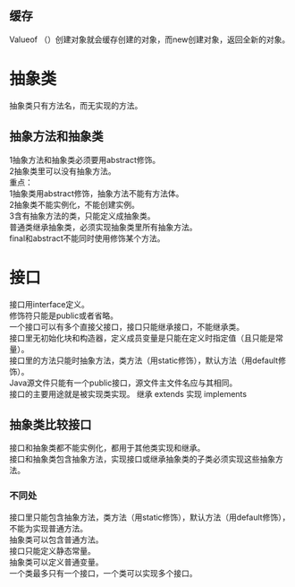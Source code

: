 ## 缓存
 Valueof （）创建对象就会缓存创建的对象，而new创建对象，返回全新的对象。  
# 抽象类
抽象类只有方法名，而无实现的方法。  
## 抽象方法和抽象类
1抽象方法和抽象类必须要用abstract修饰。  
2抽象类里可以没有抽象方法。  
重点：  
1抽象类用abstract修饰，抽象方法不能有方法体。  
2抽象类不能实例化，不能创建实例。  
3含有抽象方法的类，只能定义成抽象类。  
普通类继承抽象类，必须实现抽象类里所有抽象方法。  
final和abstract不能同时使用修饰某个方法。  

# 接口
接口用interface定义。  
修饰符只能是public或者省略。  
一个接口可以有多个直接父接口，接口只能继承接口，不能继承类。  
接口里无初始化块和构造器，定义成员变量是只能在定义时指定值（且只能是常量）。    
接口里的方法只能时抽象方法，类方法（用static修饰），默认方法（用default修饰）。   
  Java源文件只能有一个public接口，源文件主文件名应与其相同。  
接口的主要用途就是被实现类实现。
  继承 extends 实现 implements
## 抽象类比较接口
  接口和抽象类都不能实例化，都用于其他类实现和继承。  
  接口和抽象类包含抽象方法，实现接口或继承抽象类的子类必须实现这些抽象方法。  
 ### 不同处
 接口里只能包含抽象方法，类方法（用static修饰），默认方法（用default修饰），不能为实现普通方法。  
 抽象类可以包含普通方法。  
 接口只能定义静态常量。  
 抽象类可以定义普通变量。  
 一个类最多只有一个接口，一个类可以实现多个接口。  



